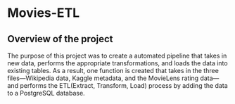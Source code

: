 # Movies-ETL
## Overview of the project
The purpose of this project was to create a automated pipeline that takes in new data, performs the appropriate transformations, and loads the data into existing tables. As a result, one function is created that takes in the three files—Wikipedia data, Kaggle metadata, and the MovieLens rating data—and performs the ETL(Extract, Transform, Load) process by adding the data to a PostgreSQL database. 
